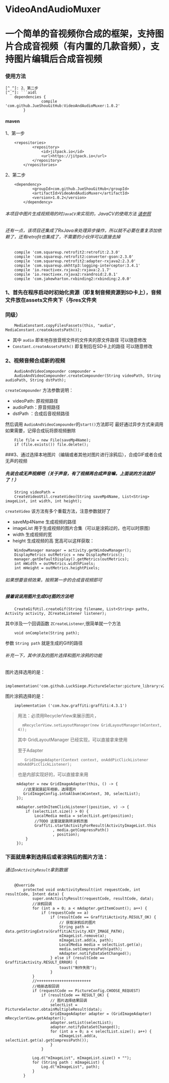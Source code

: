 # VideoAndAudioMuxer

一个简单的音视频你合成的框架，支持图片合成音视频（有内置的几款音频），支持图片编辑后合成音视频
=

### 使用方法
[^_^]:
[^_^]: #### gradle 
[^_^]: 1、第一步
[^_^]: ```aidl 
    allprojects {
    		repositories {
    			...
    			maven { url 'https://jitpack.io' }
    		}
    	}
```
[^_^]: 2、第二步
[^_^]: ```aidl 
    dependencies {
    	        compile 'com.github.JueShouGitHub:VideoAndAudioMuxer:1.0.2'
    	}
```

#### maven
1、第一步
```aidl 
    <repositories>
    		<repository>
    		    <id>jitpack.io</id>
    		    <url>https://jitpack.io</url>
    		</repository>
    	</repositories>
```
2、第二步
```aidl 
    <dependency>
    	    <groupId>com.github.JueShouGitHub</groupId>
    	    <artifactId>VideoAndAudioMuxer</artifactId>
    	    <version>1.0.2</version>
    	</dependency>
```

###### 本项目中图片生成视频用的时```JavaCV```来实现的，JavaCV的使用方法 [请参照](https://github.com/bytedeco/javacv)
###### 还有一点，该项目还集成了RxJava来处理异步操作，所以就不必要在重复添加依赖了，还有retrofit也集成了，不需要的小伙伴可以直接去掉
```aidl 
    compile 'com.squareup.retrofit2:retrofit:2.3.0'
    compile 'com.squareup.retrofit2:converter-gson:2.3.0'
    compile 'com.squareup.retrofit2:adapter-rxjava2:2.3.0'
    compile 'com.squareup.okhttp3:logging-interceptor:3.4.1'
    compile 'io.reactivex.rxjava2:rxjava:2.1.7'
    compile 'io.reactivex.rxjava2:rxandroid:2.0.1'
    compile 'com.jakewharton.rxbinding2:rxbinding:2.0.0'
```

### 1、首先在程序启动时初始化资源（即复制音频资源到SD卡上），音频文件放在assets文件夹下（与res文件夹
### 同级）

```aidl  
    MediaConstant.copyFilesFassets(this, "audio", MediaConstant.createAssetsPath()); 
```
- 其中 ``` audio ``` 即本地存放音频文件的文件夹的原文件路径 可以随意修改
- ``` Constant.createAssetsPath() ``` 即复制后在SD卡上的路径 可以随意修改

### 2、视频音频合成新的视频

```aidl 
    AudioAndVideoCompounder compounder = 
    AudioAndVideoCompounder.createCompounder(String videoPath, String audioPath, String dstPath);
 ```

```createCompounder``` 方法参数说明：
- videoPath: 原视频路径
- audioPath：原音频路径
- dstPath ：合成后音视频路径

然后调用 ```AudioAndVideoCompounder```的```start()```方法即可 最好通过异步方式来调用
如果需要，记得合成玩将原视频删除
```aidl 
    File file = new File(saveMp4Name);
    if (file.exists()) file.delete();
```

###3、通过选择本地图片（编辑或者其他对图片进行涂鸦后），合成GIF或者合成无声的视频
##### 先说合成无声视频吧（关于声音，有了视频再合成声音嘛，上面说的方法就好了！）

```aidl 
    String videoPath = 
    CreateVideoUtil.createVideo(String saveMp4Name, List<String> imageList, int width, int height);
```

```createVideo```   该方法有多个重载方法，注意参数就好了
- saveMp4Name 生成视频的路径
- imageList 用于生成视频的图片合集（可以是涂鸦过的，也可以时原图）
- width 生成视频的宽
- height 生成视频的高
宽高可以这样获取：
```aidl 
    WindowManager manager = activity.getWindowManager();
    DisplayMetrics outMetrics = new DisplayMetrics();
    manager.getDefaultDisplay().getMetrics(outMetrics);
    int mWidth = outMetrics.widthPixels;
    int mHeight = outMetrics.heightPixels;
```

###### 如果想要音频效果，按照第一步的合成音视频即可

##### 接着说说用图片生成GIf图的方法吧

```aidl 
    CreateGifUtil.createGif(String filename, List<String> paths, Activity activity, ZCreateListener listener);
```
其中涉及一个回调函数 ```ZCreateListener```,很简单就一个方法
```aidl 
    void onComplete(String path);
```
参数 ```String path``` 就是生成的GIf的路径

###### 补充一下，其中涉及的图片选择和图片涂鸦的功能
图片选择选用的是：
```aidl 
    implementation('com.github.LuckSiege.PictureSelector:picture_library:v2.1.7')
```
图片涂鸦选择的是：
```aidl 
    implementation ('com.hzw.graffiti:graffiti:4.3.1')
```

> 用法：必须用RecyclerView来展示图片，
>```aidl 
>   mRecyclerView.setLayoutManager(new GridLayoutManager(mContext, 4));
>```
> 其中 GridLayoutManager 已经实现，可以直接拿来使用
>
> 至于Adapter 
>```aidl 
>    GridImageAdapter(Context context, onAddPicClickListener mOnAddPicClickListener);
>```
>也是内部实现好的，可以直接拿来用
> 

```aidl 
     mAdapter = new GridImageAdapter(this, () -> {
        //这里就是起吊相册，选择图片
        GridImageConfig.intoAlbum(mContext, 30, selectList);
     });
     
     mAdapter.setOnItemClickListener((position, v) -> {
         if (selectList.size() > 0) {
             LocalMedia media = selectList.get(position);
             //TODO 这里就是跳转涂鸦页面
             Graffiti.startActivityForResult(ActivityImageList.this
                     , media.getCompressPath()
                     , position);
         }
     });
```

### 下面就是拿到选择后或者涂鸦后的图片方法：
###### 通过```onActivityResult```拿到数据
```aidl 
    @Override
        protected void onActivityResult(int requestCode, int resultCode, Intent data) {
            super.onActivityResult(requestCode, resultCode, data);
            //涂鸦回调
            for (int a = 0; a < mAdapter.getItemCount(); a++) {
                if (requestCode == a)
                    if (resultCode == GraffitiActivity.RESULT_OK) {
                        // 获取涂鸦后的图片
                        String path = data.getStringExtra(GraffitiActivity.KEY_IMAGE_PATH);
                        mImageList.remove(a);
                        mImageList.add(a, path);
                        LocalMedia media = selectList.get(a);
                        media.setCompressPath(path);
                        mAdapter.notifyDataSetChanged();
                    } else if (resultCode == GraffitiActivity.RESULT_ERROR) {
                        toast("制作失败");
                    }
            }
            //++++++++++++++++++++++++
            //相册选取回调
            if (requestCode == PictureConfig.CHOOSE_REQUEST)
                if (resultCode == RESULT_OK) {
                    // 图片选择结果回调
                    selectList = PictureSelector.obtainMultipleResult(data);
                    GridImageAdapter adapter = (GridImageAdapter) mRecyclerView.getAdapter();
                    adapter.setList(selectList);
                    adapter.notifyDataSetChanged();
                    for (int a = 0; a < selectList.size(); a++) {
                        mImageList.add(a, selectList.get(a).getCompressPath());
                    }
                }
    
            Log.d("mImageList", mImageList.size() + "");
            for (String path : mImageList) {
                Log.d("mImageList", path);
            }
        }
```







